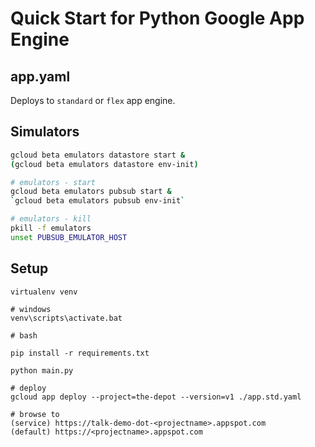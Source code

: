# Quick Start for Python Google App Engine

## app.yaml

Deploys to `standard` or `flex` app engine.

## Simulators

```bash
gcloud beta emulators datastore start &
(gcloud beta emulators datastore env-init)

# emulators - start
gcloud beta emulators pubsub start &
`gcloud beta emulators pubsub env-init`

# emulators - kill
pkill -f emulators
unset PUBSUB_EMULATOR_HOST

```

## Setup

```
virtualenv venv

# windows
venv\scripts\activate.bat

# bash

pip install -r requirements.txt

python main.py

# deploy
gcloud app deploy --project=the-depot --version=v1 ./app.std.yaml

# browse to
(service) https://talk-demo-dot-<projectname>.appspot.com
(default) https://<projectname>.appspot.com


```

